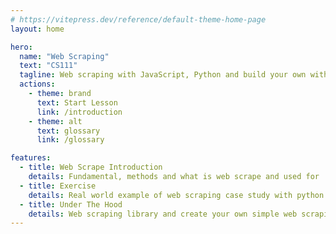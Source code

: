 ```yaml
---
# https://vitepress.dev/reference/default-theme-home-page
layout: home

hero:
  name: "Web Scraping"
  text: "CS111"
  tagline: Web scraping with JavaScript, Python and build your own with C!
  actions:
    - theme: brand
      text: Start Lesson
      link: /introduction
    - theme: alt
      text: glossary
      link: /glossary

features:
  - title: Web Scrape Introduction
    details: Fundamental, methods and what is web scrape and used for
  - title: Exercise
    details: Real world example of web scraping case study with python and JavaScript
  - title: Under The Hood
    details: Web scraping library and create your own simple web scraping library!
---
```


